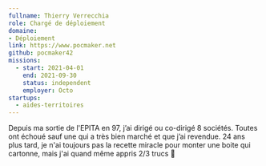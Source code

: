 ```yaml
---
fullname: Thierry Verrecchia
role: Chargé de déploiement
domaine: 
- Déploiement
link: https://www.pocmaker.net
github: pocmaker42
missions:
  - start: 2021-04-01
    end: 2021-09-30
    status: independent
    employer: Octo
startups:
  - aides-territoires
---
```


Depuis ma sortie de l'EPITA en 97, j’ai dirigé ou co-dirigé 8 sociétés. Toutes ont échoué sauf une qui a très bien marché et que j’ai revendue. 24 ans plus tard, je n'ai toujours pas la recette miracle pour monter une boite qui cartonne, mais j'ai quand même appris 2/3 trucs 🙂
